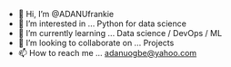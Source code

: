 - 👋 Hi, I’m @ADANUfrankie
- 👀 I’m interested in ... Python for data science 
- 🌱 I’m currently learning ... Data science / DevOps / ML
- 💞️ I’m looking to collaborate on ... Projects  
- 📫 How to reach me ... adanuogbe@yahoo.com

<!---
ADANUfrankie/ADANUfrankie is a ✨ special ✨ repository because its `README.md` (this file) appears on your GitHub profile.
You can click the Preview link to take a look at your changes.
--->
